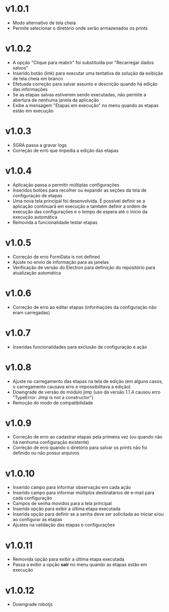 # v1.0.1
- Modo alternativo de tela cheia
- Permite selecionar o diretório onde serão armazenados os prints

# v1.0.2
- A opção "Clique para reabrir" foi substituída por "Recarregar dados salvos"
- Inserido botão (link) para executar uma tentativa de solução da exibição de tela cheia em branco
- Efetuada correção para salvar assunto e descrição quando há edição das informações
- Se as etapas salvas estiverem sendo executadas, não permite a abertura de nenhuma janela da aplicação
- Exibe a mensagem "Etapas em execução" no menu quando as etapas estão em execução

# v1.0.3
- SGRA passa a gravar logs
- Correção de erro que impedia a edição das etapas

# v1.0.4
- Aplicação passa a permitir múltiplas configurações
- Inseridos botões para recolher ou expandir as seções da tela de configuração de etapas
- Uma nova tela principal foi desenvolvida. É possível definir se a aplicação continuará em execução e também definir a ordem de execução das configurações e o tempo de espera até o início da execução automática
- Removida a funcionalidade testar etapas

# v1.0.5
- Correção de erro FormData is not defined
- Ajuste no envio de informação para as janelas
- Verificação de versão do Electron para definição do repositório para atualização automática

# v1.0.6
- Correção de erro ao editar etapas (informações da configuração não eram carregadas)

# v1.0.7
- Inseridas funcionalidades para exclusão de configuração e ação

# v1.0.8
- Ajuste no carregamento das etapas na tela de edição (em alguns casos, o carregamento causava erro e impossibilitava a edição)
- Downgrade de versão do módulo jimp (uso da versão 1.1.4 causou erro "TypeError: Jimp is not a constructor")
- Remoção do modo de compatibilidade

# v1.0.9
- Correção de erro ao cadastrar etapas pela primeira vez (ou quando não há nenhuma configuração existente)
- Correção de erro quando o diretório para salvar os prints não foi definido ou não possui arquivos

# v1.0.10
- Inserido campo para informar observação em cada ação
- Inserido campo para informar múltiplos destinatários de e-mail para cada configuração
- Campos de senha movidos para a tela principal
- Inserida opção para exibir a última etapa executada
- Inserida opção para definir se a senha deve ser solicitada ao iniciar e/ou ao configurar as etapas
- Ajustes na validação das etapas e configurações

# v1.0.11
- Removida opção para exibir a última etapa executada
- Passa a exibir a opção **sair** no menu quando as etapas estão em execução

# v1.0.12
- Downgrade robotjs